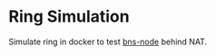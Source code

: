 # Ring Simulation
Simulate ring in docker to test [bns-node](https://github.com/BNSnet/bns-node) behind NAT.
